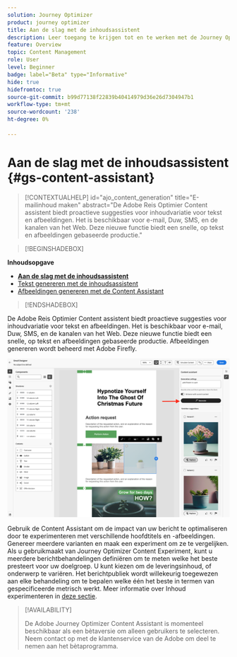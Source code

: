 ```yaml
---
solution: Journey Optimizer
product: journey optimizer
title: Aan de slag met de inhoudsassistent
description: Leer toegang te krijgen tot en te werken met de Journey Optimizer Content Assistant
feature: Overview
topic: Content Management
role: User
level: Beginner
badge: label="Beta" type="Informative"
hide: true
hidefromtoc: true
source-git-commit: b99d77138f22839b40414979d36e26d7304947b1
workflow-type: tm+mt
source-wordcount: '238'
ht-degree: 0%

---
```


# Aan de slag met de inhoudsassistent {#gs-content-assistant}

>[!CONTEXTUALHELP]
>id="ajo_content_generation"
>title="E-mailinhoud maken"
>abstract="De Adobe Reis Optimier Content assistent biedt proactieve suggesties voor inhoudvariatie voor tekst en afbeeldingen. Het is beschikbaar voor e-mail, Duw, SMS, en de kanalen van het Web. Deze nieuwe functie biedt een snelle, op tekst en afbeeldingen gebaseerde productie."


>[!BEGINSHADEBOX]

**Inhoudsopgave**

* **[Aan de slag met de inhoudsassistent](gs-generative.md)**
* [Tekst genereren met de inhoudsassistent](generative-content.md)
* [Afbeeldingen genereren met de Content Assistant](generative-image.md)

>[!ENDSHADEBOX]


De Adobe Reis Optimier Content assistent biedt proactieve suggesties voor inhoudvariatie voor tekst en afbeeldingen. Het is beschikbaar voor e-mail, Duw, SMS, en de kanalen van het Web. Deze nieuwe functie biedt een snelle, op tekst en afbeeldingen gebaseerde productie. Afbeeldingen genereren wordt beheerd met Adobe Firefly.

![](assets/image-gen-ai.png)



Gebruik de Content Assistant om de impact van uw bericht te optimaliseren door te experimenteren met verschillende hoofdtitels en -afbeeldingen. Genereer meerdere varianten en maak een experiment om ze te vergelijken. Als u gebruikmaakt van Journey Optimizer Content Experiment, kunt u meerdere berichtbehandelingen definiëren om te meten welke het beste presteert voor uw doelgroep. U kunt kiezen om de leveringsinhoud, of onderwerp te variëren. Het berichtpubliek wordt willekeurig toegewezen aan elke behandeling om te bepalen welke één het beste in termen van gespecificeerde metrisch werkt. Meer informatie over Inhoud experimenteren in [deze sectie](../campaigns/content-experiment.md).


>[!AVAILABILITY]
>
>De Adobe Journey Optimizer Content Assistant is momenteel beschikbaar als een bètaversie om alleen gebruikers te selecteren. Neem contact op met de klantenservice van de Adobe om deel te nemen aan het bètaprogramma.

